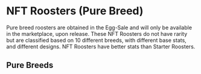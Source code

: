 # NFT Roosters (Pure Breed)

Pure breed roosters are obtained in the Egg-Sale and will only be available in the marketplace, upon release. These NFT Roosters do not have rarity but are classified based on 10 different breeds, with different base stats, and different designs. NFT Roosters have better stats than Starter Roosters.

## Pure Breeds
